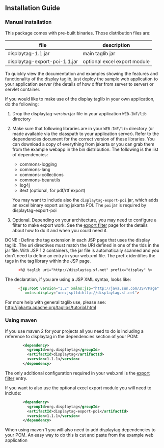 Installation Guide
------------------

### Manual installation

This package comes with pre-built binaries. Those distribution files
are:

| file                  | description                           |
| --------------------- | ------------------------------------- |
| displaytag-1.1.jar    |  main taglib jar        |
| displaytag-export-poi-1.1.jar   | optional excel export module          |

  

To quickly view the documentation and examples showing the features and
functionality of the display taglib, just deploy the sample web
application to your application server (the details of how differ from
server to server) or servlet container.

If you would like to make use of the display taglib in your own
application, do the following:

1.  Drop the displaytag-*version*.jar file in your application `WEB-INF/lib` directory
2.  Make sure that following libraries are in your `WEB-INF/lib` directory
    (or made available via the classpath to your application server).
    Refer to the dependencies document for the correct version of these
    libraries. You can download a copy of everything from jakarta or you
    can grab them from the example webapp in the bin distribution. The
    following is the list of dependencies:

    -   commons-logging
    -   commons-lang
    -   commons-collections
    -   commons-beanutils
    -   log4j
    -   itext (optional, for pdf/rtf export)

    You may want to include also the `displaytag-export-poi` jar, which
    adds an excel binary export using jakarta POI. The `poi` jar is
    required by displaytag-export-poi

3.  Optional. Depending on your architecture, you may need to configure
    a filter to make export work. See the [export filter](export_filter.html) page for the details about how to do it
    and when you could need it.

DONE : Define the tag extension in each JSP page that uses the display
taglib. The uri directives must match the URI defined in one of the tlds
in the jar file. With JSP 1.2 containers, the jar file is automatically
scanned and you don't need to define an entry in your web.xml file. The
prefix identifies the tags in the tag library within the JSP page.

```html
      <%@ taglib uri="http://displaytag.sf.net" prefix="display" %>
```

The declaration, if you are using a JSP XML syntax, looks like:

```html
      <jsp:root version="1.2" xmlns:jsp="http://java.sun.com/JSP/Page"
         xmlns:display="urn:jsptld:http://displaytag.sf.net">
```

For more help with general taglib use, please see:
<http://jakarta.apache.org/taglibs/tutorial.html>

### Using maven

If you use maven 2 for your projects all you need to do is including a
reference to displaytag in the dependencies section of your POM:

```xml
        <dependency>
          <groupId>org.displaytag</groupId>
          <artifactId>displaytag</artifactId>
          <version>1.1.1</version>
        </dependency>
```

The only additional configuration required in your web.xml is the
[export filter](export_filter.html) entry.

If you want to also use the optional excel export module you will need
to include:

```xml
        <dependency>
          <groupId>org.displaytag</groupId>
          <artifactId>displaytag-export-poi</artifactId>
          <version>1.1.1</version>
        </dependency>
```

When using maven 1 you will also need to add displaytag dependencies to
your POM. An easy way to do this is cut and paste from the example web
application

